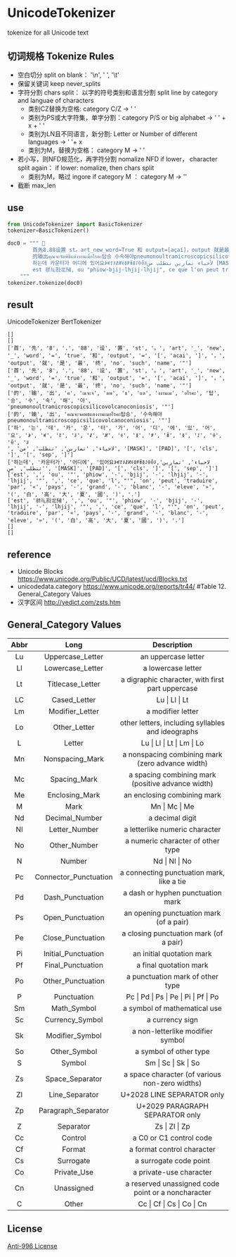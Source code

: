# UnicodeTokenizer

tokenize for all Unicode text

## 切词规格 Tokenize Rules
* 空白切分 split on blank： '\n', ' ', '\t'
* 保留关键词 keep never_splits
* 字符分割 chars split： 以字的符号类别和语言分割 split line by category and languae of characters
    - 类别CZ替换为空格:  category C/Z  -> ' '
    - 类别为PS或大字符集，单字分割：category P/S or big alphabet  -> ' ' + x + ' '
    - 类别为LN且不同语言，新分割: Letter or Number of different languages ->  ' '+ x
    - 类别为M，替换为空格： category M -> ' '
* 若小写，则NFD规范化，再字符分割  nomalize NFD if lower， character split again： if lower: nomalize, then chars split 
    - 类别为M，略过 ingore if category M ： category M -> ''
* 截断 max_len


## use
```python
from UnicodeTokenizer import BasicTokenizer
tokenizer=BasicTokenizer()

doc0 = """ 
        首先8.88设置 st。art_new_word=True 和 output=[açaí]，output 就是最终 no such name"
        的输出คุณจะจัดพิธีแต่งงานเมื่อไรคะ탑승 수속해야pneumonoultramicroscopicsilicovolcanoconiosis"
        하는데 카운터가 어디에 있어요ꆃꎭꆈꌠꊨꏦꏲꅉꆅꉚꅉꋍꂷꂶꌠلأحياء تمارين تتطلب من [MASK] [PAD] [CLS][SEP]
        est 𗴂𗹭𘜶𗴲𗂧, ou "phiow-bjij-lhjij-lhjij", ce que l'on peut traduire par « pays-grand-blanc-élevé » (白高大夏國). 
    """
tokenizer.tokenize(doc0)
```

## result 
UnicodeTokenizer
BertTokenizer

```
[]
[]
['首', '先', '8', '.', '88', '设', '置', 'st', '。', 'art', '_', 'new', '_', 'word', '=', 'true', '和', 'output', '=', '[', 'acai', ']', '，', 'output', '就', '是', '最', '终', 'no', 'such', 'name', '"']
['首', '先', '8', '.', '88', '设', '置', 'st', '。', 'art', '_', 'new', '_', 'word', '=', 'true', '和', 'output', '=', '[', 'acai', ']', '，', 'output', '就', '是', '最', '终', 'no', 'such', 'name', '"']
['的', '输', '出', 'ค', 'ณจะจ', 'ดพ', 'ธ', 'แต', 'งงานเม', 'อไรคะ', '탑', '승', '수', '속', '해', '야', 'pneumonoultramicroscopicsilicovolcanoconiosis', '"']
['的', '输', '出', 'คณจะจดพธแตงงานเมอไรคะ탑승', '수속해야pneumonoultramicroscopicsilicovolcanoconiosis', '"']
['하', '는', '데', '카', '운', '터', '가', '어', '디', '에', '있', '어', '요', 'ꆃ', 'ꎭ', 'ꆈ', 'ꌠ', 'ꊨ', 'ꏦ', 'ꏲ', 'ꅉ', 'ꆅ', 'ꉚ', 'ꅉ', 'ꋍ', 'ꂷ', 'ꂶ', 'ꌠ
', 'لاحياء', 'تمارين', 'تتطلب', 'من', '[MASK]', '[PAD]', '[', 'cls', ']', '[', 'sep', ']']
['하는데', '카운터가', '어디에', '있어요ꆃꎭꆈꌠꊨꏦꏲꅉꆅꉚꅉꋍꂷꂶꌠلاحياء', 'تمارين', 'تتطلب', 'من', '[MASK]', '[PAD]', '[', 'cls', ']', '[', 'sep', ']']
['est', ',', 'ou', '"', 'phiow', '-', 'bjij', '-', 'lhjij', '-', 'lhjij', '"', ',', 'ce', 'que', 'l', "'", 'on', 'peut', 'traduire', 'par', '«', 'pays', '-', 'grand', '-', 'blanc', '-', 'eleve', '»', '(', '白', '高', '大', '夏', '國', ')', '.']
['est', '𗴂𗹭𘜶𗴲𗂧', ',', 'ou', '"', 'phiow', '-', 'bjij', '-', 'lhjij', '-', 'lhjij', '"', ',', 'ce', 'que', 'l', "'", 'on', 'peut', 'traduire', 'par', '«', 'pays', '-', 'grand', '-', 'blanc', '-', 'eleve', '»', '(', '白', '高', '大', '夏', '國', ')', '.']
[]
[]
```

## reference
* Unicode Blocks  https://www.unicode.org/Public/UCD/latest/ucd/Blocks.txt
* unicodedata.category https://www.unicode.org/reports/tr44/  #Table 12. General_Category Values
* 汉字区间 http://yedict.com/zsts.htm


## General_Category Values
| Abbr |          Long         |                     Description                    |
|:----:|:---------------------:|:--------------------------------------------------:|
| Lu   | Uppercase_Letter      | an uppercase letter                                |
| Ll   | Lowercase_Letter      | a lowercase letter                                 |
| Lt   | Titlecase_Letter      | a digraphic character, with first part uppercase   |
| LC   | Cased_Letter          | Lu \| Ll \| Lt                                     |
| Lm   | Modifier_Letter       | a modifier letter                                  |
| Lo   | Other_Letter          | other letters, including syllables and ideographs  |
| L    | Letter                | Lu \| Ll \| Lt \| Lm \| Lo                         |
| Mn   | Nonspacing_Mark       | a nonspacing combining mark (zero advance width)   |
| Mc   | Spacing_Mark          | a spacing combining mark (positive advance width)  |
| Me   | Enclosing_Mark        | an enclosing combining mark                        |
| M    | Mark                  | Mn \| Mc \| Me                                     |
| Nd   | Decimal_Number        | a decimal digit                                    |
| Nl   | Letter_Number         | a letterlike numeric character                     |
| No   | Other_Number          | a numeric character of other type                  |
| N    | Number                | Nd \| Nl \| No                                     |
| Pc   | Connector_Punctuation | a connecting punctuation mark, like a tie          |
| Pd   | Dash_Punctuation      | a dash or hyphen punctuation mark                  |
| Ps   | Open_Punctuation      | an opening punctuation mark (of a pair)            |
| Pe   | Close_Punctuation     | a closing punctuation mark (of a pair)             |
| Pi   | Initial_Punctuation   | an initial quotation mark                          |
| Pf   | Final_Punctuation     | a final quotation mark                             |
| Po   | Other_Punctuation     | a punctuation mark of other type                   |
| P    | Punctuation           | Pc \| Pd \| Ps \| Pe \| Pi \| Pf \| Po             |
| Sm   | Math_Symbol           | a symbol of mathematical use                       |
| Sc   | Currency_Symbol       | a currency sign                                    |
| Sk   | Modifier_Symbol       | a non-letterlike modifier symbol                   |
| So   | Other_Symbol          | a symbol of other type                             |
| S    | Symbol                | Sm \| Sc \| Sk \| So                               |
| Zs   | Space_Separator       | a space character (of various non-zero widths)     |
| Zl   | Line_Separator        | U+2028 LINE SEPARATOR only                         |
| Zp   | Paragraph_Separator   | U+2029 PARAGRAPH SEPARATOR only                    |
| Z    | Separator             | Zs \| Zl \| Zp                                     |
| Cc   | Control               | a C0 or C1 control code                            |
| Cf   | Format                | a format control character                         |
| Cs   | Surrogate             | a surrogate code point                             |
| Co   | Private_Use           | a private-use character                            |
| Cn   | Unassigned            | a reserved unassigned code point or a noncharacter |
| C    | Other                 | Cc \| Cf \| Cs \| Co \| Cn                         |


## License
[Anti-996 License](https://github.com/996icu/996.ICU/blob/master/LICENSE)

